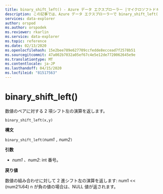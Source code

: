 ```yaml
---
title: binary_shift_left() - Azure データ エクスプローラー |マイクロソフトドキュメント
description: この記事では、Azure データ エクスプローラーで binary_shift_left() について説明します。
services: data-explorer
author: orspod
ms.author: orspodek
ms.reviewer: rkarlin
ms.service: data-explorer
ms.topic: reference
ms.date: 02/13/2020
ms.openlocfilehash: 15e2bee789e627709ccfedde8eccead7f2578b51
ms.sourcegitcommit: 47a002b7032a05ef67c4e5e12de7720062645e9e
ms.translationtype: MT
ms.contentlocale: ja-JP
ms.lasthandoff: 04/15/2020
ms.locfileid: "81517563"
---
```

# <a name="binary_shift_left"></a>binary_shift_left()

数値のペアに対する 2 項シフト左の演算を返します。

```kusto
binary_shift_left(x,y)  
```

**構文**

`binary_shift_left(`*num1* `,` *num2*`)`

**引数**

* *num1* *、num2*: int 番号。

**戻り値**

数値の組み合わせに対して 2 進シフト左の演算を返します: num1 << (num2%64)
n が負の値の場合は、NULL 値が返されます。